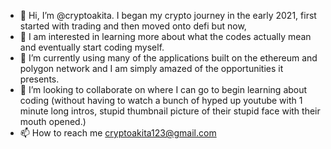 - 👋 Hi, I’m @cryptoakita. I began my crypto journey in the early 2021, first started with trading and then moved onto defi but now,
- 👀 I am interested in learning more about what the codes actually mean and eventually start coding myself.
- 🌱 I’m currently using many of the applications built on the ethereum and polygon network and I am simply amazed of the opportunities it presents.
- 💞️ I’m looking to collaborate on where I can go to begin learning about coding (without having to watch a bunch of hyped up youtube with 1 minute long intros, stupid thumbnail picture of their stupid face with their mouth opened.)
- 📫 How to reach me cryptoakita123@gmail.com

<!---
cryptoakita/cryptoakita is a ✨ special ✨ repository because its `README.md` (this file) appears on your GitHub profile.
You can click the Preview link to take a look at your changes.
--->
